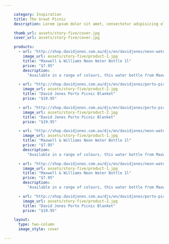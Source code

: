 ```yaml
---

    category: Inspiration
    title: The Great Picnic
    description: Lorem ipsum dolor sit amet, consectetur adipisicing elit. Iure dolorem assumenda totam, ea voluptas, porro sequi minus doloremque est nisi, rem blanditiis! Debitis vitae quisquam ducimus, dolor a amet quam.

    thumb_url: assets/story-five/cover.jpg
    cover_url: assets/story-five/cover.jpg

    products:
      - url: "http://shop.davidjones.com.au/djs/en/davidjones/neon-water-bottle"
        image_url: assets/story-five/product-1.jpg
        title: "Maxwell & Williams Neon Water Bottle 1l"
        price: "$7.95"
        description:
          "Available in a range of colours, this water bottle from Maxwell & William's Neon range will make a stylish addition to your home."

      - url: "http://shop.davidjones.com.au/djs/en/davidjones/porto-picnic-blanket"
        image_url: assets/story-five/product-2.jpg
        title: "David Jones Porto Picnic Blanket"
        price: "$19.95"

      - url: "http://shop.davidjones.com.au/djs/en/davidjones/porto-picnic-blanket"
        image_url: assets/story-five/product-2.jpg
        title: "David Jones Porto Picnic Blanket"
        price: "$19.95"

      - url: "http://shop.davidjones.com.au/djs/en/davidjones/neon-water-bottle"
        image_url: assets/story-five/product-1.jpg
        title: "Maxwell & Williams Neon Water Bottle 1l"
        price: "$7.95"
        description:
          "Available in a range of colours, this water bottle from Maxwell & William's Neon range will make a stylish addition to your home."

      - url: "http://shop.davidjones.com.au/djs/en/davidjones/neon-water-bottle"
        image_url: assets/story-five/product-1.jpg
        title: "Maxwell & Williams Neon Water Bottle 1l"
        price: "$7.95"
        description:
          "Available in a range of colours, this water bottle from Maxwell & William's Neon range will make a stylish addition to your home."

      - url: "http://shop.davidjones.com.au/djs/en/davidjones/porto-picnic-blanket"
        image_url: assets/story-five/product-2.jpg
        title: "David Jones Porto Picnic Blanket"
        price: "$19.95"

    layout:
      type: two-column
      image_style: cover

---
```

